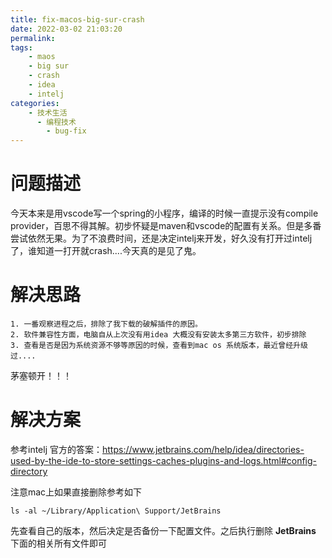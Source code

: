 ```yaml
---
title: fix-macos-big-sur-crash
date: 2022-03-02 21:03:20
permalink:
tags:
    - maos
    - big sur
    - crash 
    - idea
    - intelj
categories:
    - 技术生活
      - 编程技术
        - bug-fix
---
```


# 问题描述
今天本来是用vscode写一个spring的小程序，编译的时候一直提示没有compile provider，百思不得其解。初步怀疑是maven和vscode的配置有关系。但是多番尝试依然无果。为了不浪费时间，还是决定intelj来开发，好久没有打开过intelj了，谁知道一打开就crash....今天真的是见了鬼。
  
# 解决思路
    1. 一番观察进程之后，排除了我下载的破解插件的原因。
    2. 软件兼容性方面，电脑自从上次没有用idea 大概没有安装太多第三方软件，初步排除
    3. 查看是否是因为系统资源不够等原因的时候，查看到mac os 系统版本，最近曾经升级过....

茅塞顿开！！！

# 解决方案
参考intelj 官方的答案：https://www.jetbrains.com/help/idea/directories-used-by-the-ide-to-store-settings-caches-plugins-and-logs.html#config-directory

注意mac上如果直接删除参考如下
```
ls -al ~/Library/Application\ Support/JetBrains   
```
先查看自己的版本，然后决定是否备份一下配置文件。之后执行删除 **JetBrains** 下面的相关所有文件即可